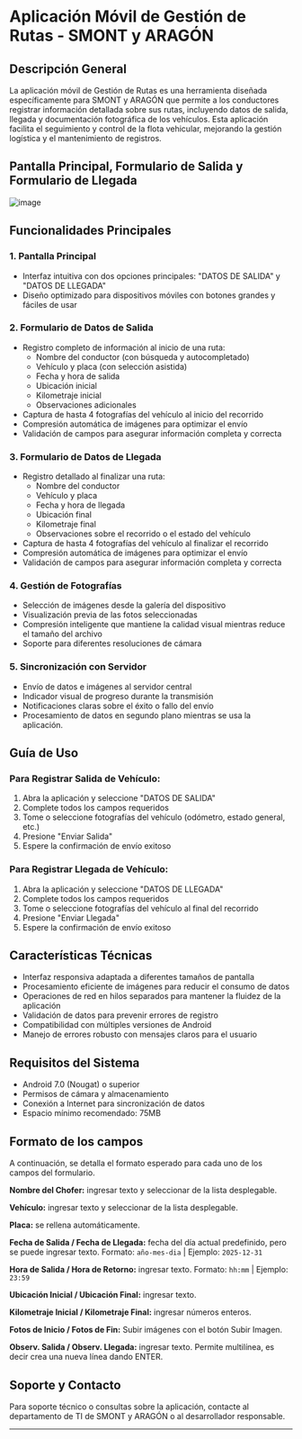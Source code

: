 # Aplicación Móvil de Gestión de Rutas - SMONT y ARAGÓN

## Descripción General

La aplicación móvil de Gestión de Rutas es una herramienta diseñada específicamente para SMONT y ARAGÓN que permite a los conductores registrar información detallada sobre sus rutas, incluyendo datos de salida, llegada y documentación fotográfica de los vehículos. Esta aplicación facilita el seguimiento y control de la flota vehicular, mejorando la gestión logística y el mantenimiento de registros.

## Pantalla Principal, Formulario de Salida y Formulario de Llegada
![image](https://github.com/user-attachments/assets/c384764f-65a4-4f49-8cf8-ed824367d296)

## Funcionalidades Principales

### 1. Pantalla Principal
- Interfaz intuitiva con dos opciones principales: "DATOS DE SALIDA" y "DATOS DE LLEGADA"
- Diseño optimizado para dispositivos móviles con botones grandes y fáciles de usar

### 2. Formulario de Datos de Salida
- Registro completo de información al inicio de una ruta:
  - Nombre del conductor (con búsqueda y autocompletado)
  - Vehículo y placa (con selección asistida)
  - Fecha y hora de salida
  - Ubicación inicial
  - Kilometraje inicial
  - Observaciones adicionales
- Captura de hasta 4 fotografías del vehículo al inicio del recorrido
- Compresión automática de imágenes para optimizar el envío
- Validación de campos para asegurar información completa y correcta

### 3. Formulario de Datos de Llegada
- Registro detallado al finalizar una ruta:
  - Nombre del conductor
  - Vehículo y placa
  - Fecha y hora de llegada
  - Ubicación final
  - Kilometraje final
  - Observaciones sobre el recorrido o el estado del vehículo
- Captura de hasta 4 fotografías del vehículo al finalizar el recorrido
- Compresión automática de imágenes para optimizar el envío
- Validación de campos para asegurar información completa y correcta

### 4. Gestión de Fotografías
- Selección de imágenes desde la galería del dispositivo
- Visualización previa de las fotos seleccionadas
- Compresión inteligente que mantiene la calidad visual mientras reduce el tamaño del archivo
- Soporte para diferentes resoluciones de cámara

### 5. Sincronización con Servidor
- Envío de datos e imágenes al servidor central
- Indicador visual de progreso durante la transmisión
- Notificaciones claras sobre el éxito o fallo del envío
- Procesamiento de datos en segundo plano mientras se usa la aplicación.

## Guía de Uso

### Para Registrar Salida de Vehículo:
1. Abra la aplicación y seleccione "DATOS DE SALIDA"
2. Complete todos los campos requeridos
3. Tome o seleccione fotografías del vehículo (odómetro, estado general, etc.)
4. Presione "Enviar Salida"
5. Espere la confirmación de envío exitoso

### Para Registrar Llegada de Vehículo:
1. Abra la aplicación y seleccione "DATOS DE LLEGADA"
2. Complete todos los campos requeridos
3. Tome o seleccione fotografías del vehículo al final del recorrido
4. Presione "Enviar Llegada"
5. Espere la confirmación de envío exitoso

## Características Técnicas

- Interfaz responsiva adaptada a diferentes tamaños de pantalla
- Procesamiento eficiente de imágenes para reducir el consumo de datos
- Operaciones de red en hilos separados para mantener la fluidez de la aplicación
- Validación de datos para prevenir errores de registro
- Compatibilidad con múltiples versiones de Android
- Manejo de errores robusto con mensajes claros para el usuario

## Requisitos del Sistema

- Android 7.0 (Nougat) o superior
- Permisos de cámara y almacenamiento
- Conexión a Internet para sincronización de datos
- Espacio mínimo recomendado: 75MB

## Formato de los campos

A continuación, se detalla el formato esperado para cada uno de los campos del formulario.

**Nombre del Chofer:** ingresar texto y seleccionar de la lista desplegable.

**Vehículo:** ingresar texto y seleccionar de la lista desplegable.

**Placa:** se rellena automáticamente.

**Fecha de Salida / Fecha de Llegada:** fecha del día actual predefinido, pero se puede ingresar texto. Formato: `año-mes-dia` | Ejemplo: `2025-12-31`

**Hora de Salida / Hora de Retorno:** ingresar texto. Formato: `hh:mm` | Ejemplo: `23:59`

**Ubicación Inicial / Ubicación Final:** ingresar texto.

**Kilometraje Inicial / Kilometraje Final:** ingresar números enteros.

**Fotos de Inicio / Fotos de Fin:** Subir imágenes con el botón Subir Imagen.

**Observ. Salida / Observ. Llegada:** ingresar texto. Permite multilínea, es decir crea una nueva línea dando ENTER.

## Soporte y Contacto

Para soporte técnico o consultas sobre la aplicación, contacte al departamento de TI de SMONT y ARAGÓN o al desarrollador responsable.

---
